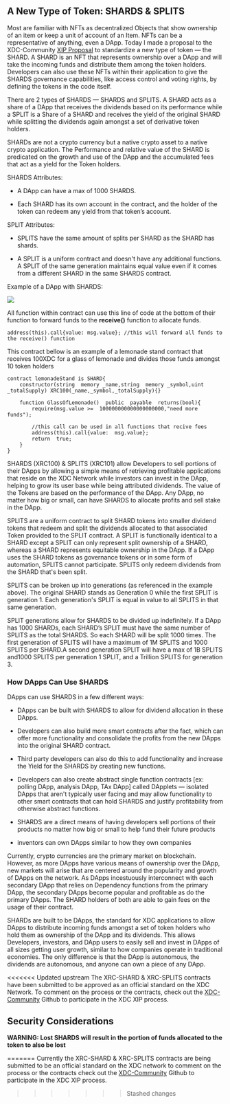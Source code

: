 

## A New Type of Token: SHARDS & SPLITS

  

Most are familiar with NFTs as decentralized Objects that show ownership of an item or keep a unit of account of an Item. NFTs can be a representative of anything, even a DApp. Today I made a proposal to the XDC-Community [XIP Proposal](https://github.com/XDC-Community/XIPs.github.io) to standardize a new type of token — the SHARD. A SHARD is an NFT that represents ownership over a DApp and will take the incoming funds and distribute them among the token holders. Developers can also use these NFTs within their application to give the SHARDS governance capabilities, like access control and voting rights, by defining the tokens in the code itself.

  

There are 2 types of SHARDS — SHARDS and SPLITS. A SHARD acts as a share of a DApp that receives the dividends based on its performance while a SPLIT is a Share of a SHARD and receives the yield of the original SHARD while splitting the dividends again amongst a set of derivative token holders.

  

SHARDs are not a crypto currency but a native crypto asset to a native crypto application. The Performance and relative value of the SHARD is predicated on the growth and use of the DApp and the accumulated fees that act as a yield for the Token holders.

  

SHARDS Attributes:

-   A DApp can have a max of 1000 SHARDS.
    
-   Each SHARD has its own account in the contract, and the holder of the token can redeem any yield from that token’s account.
    

  

SPLIT Attributes:

-   SPLITS have the same amount of splits per SHARD as the SHARD has shards.
    
-   A SPLIT is a uniform contract and doesn't have any additional functions. A SPLIT of the same generation maintains equal value even if it comes from a different SHARD in the same SHARDS contract.
    

  

Example of a DApp with SHARDS:

![](https://lh3.googleusercontent.com/jSqdOe-TX-_rW14iQGtvVtMnFcqSH2gLu6tpGR4nkkoJ6P1ERWKneu8PtbK6Hhf3Y_XUTajZO49KJGA4NsOCjleVtgOJz5Dm1gqoTqCCbkdN_q1ppW0_0qxwa0FUsP1wzQ6c_VcRwPHVcosH0e2wrCTvWZ8K5sodMtkhn-vtpNmLZRt2HD59B41dWg)

 All function within contract can use this line of code at the bottom of their function to forward funds to the **receive()** function to allocate funds.
````solidity
address(this).call{value: msg.value}; //this will forward all funds to the receive() function
````
This contract bellow is an example of a lemonade stand contract that receives 100XDC for a glass of lemonade and divides those funds amongst 10 token holders

````solidity
contract lemonadeStand is SHARD{
	constructor(string  memory _name,string  memory _symbol,uint _totalSupply) XRC100(_name,_symbol,_totalSupply){}

	function GlassOfLemonade()  public  payable  returns(bool){
	    require(msg.value >=  100000000000000000000,"need more funds");

	    //this call can be used in all functions that recive fees
	    address(this).call{value:  msg.value};  
	    return  true;
	}
}
````

SHARDS (XRC100) & SPLITS (XRC101) allow Developers to sell portions of their DApps by allowing a simple means of retrieving profitable applications that reside on the XDC Network while investors can invest in the DApp, helping to grow its user base while being attributed dividends. The value of the Tokens are based on the performance of the DApp. Any DApp, no matter how big or small, can have SHARDS to allocate profits and sell stake in the DApp.

  

SPLITS are a uniform contract to split SHARD tokens into smaller dividend tokens that redeem and split the dividends allocated to that associated Token provided to the SPLIT contract. A SPLIT is functionally identical to a SHARD except a SPLIT can only represent split ownership of a SHARD, whereas a SHARD represents equitable ownership in the DApp. If a DApp uses the SHARD tokens as governance tokens or in some form of automation, SPLITS cannot participate. SPLITS only redeem dividends from the SHARD that's been split.

  

SPLITS can be broken up into generations (as referenced in the example above). The original SHARD stands as Generation 0 while the first SPLIT is generation 1. Each generation's SPLIT is equal in value to all SPLITS in that same generation.

  

SPLIT generations allow for SHARDS to be divided up indefinitely. If a DApp has 1000 SHARDs, each SHARD’s SPLIT must have the same number of SPLITS as the total SHARDS. So each SHARD will be split 1000 times. The first generation of SPLITS will have a maximum of 1M SPLITS and 1000 SPLITS per SHARD.A second generation SPLIT will have a max of 1B SPLITS and1000 SPLITS per generation 1 SPLIT, and a Trillion SPLITS for generation 3.

### How DApps Can Use SHARDS

DApps can use SHARDS in a few different ways:

  

-   DApps can be built with SHARDS to allow for dividend allocation in these DApps.
    
-   Developers can also build more smart contracts after the fact, which can offer more functionality and consolidate the profits from the new DApps into the original SHARD contract.
    
-   Third party developers can also do this to add functionality and increase the Yield for the SHARDS by creating new functions.
    
-   Developers can also create abstract single function contracts [ex: polling DApp, analysis DApp, TAx DApp] called DApplets — isolated DApps that aren't typically user facing and may allow functionality to other smart contracts that can hold SHARDS and justify profitability from otherwise abstract functions.
    
-   SHARDS are a direct means of having developers sell portions of their products no matter how big or small to help fund their future products
    
-   inventors can own DApps similar to how they own companies
    

  

Currently, crypto currencies are the primary market on blockchain. However, as more DApps have various means of ownership over the DApp, new markets will arise that are centered around the popularity and growth of DApps on the network. As DApps incestuously interconnect with each secondary DApp that relies on Dependency functions from the primary DApp, the secondary DApps become popular and profitable as do the primary DApps. The SHARD holders of both are able to gain fees on the usage of their contract.

  

SHARDs are built to be DApps, the standard for XDC applications to allow DApps to distribute incoming funds amongst a set of token holders who hold them as ownership of the DApp and its dividends. This allows Developers, investors, and DApp users to easily sell and invest in DApps of all sizes getting user growth, similar to how companies operate in traditional economies. The only difference is that the DApp is autonomous, the dividends are autonomous, and anyone can own a piece of any DApp.

  

<<<<<<< Updated upstream
The XRC-SHARD & XRC-SPLITS contracts have been submitted to be approved as an official standard on the XDC Network. To comment on the process or the contracts, check out the [XDC-Community](https://github.com/XDC-Community/XIPs.github.io) Github to participate in the XDC XIP process.


## Security Considerations
**WARNING: Lost SHARDS will result in the portion of funds allocated to the token to also be lost**


  
=======
Currently the XRC-SHARD & XRC-SPLITS contracts are being submitted to be an official standard on the XDC network to comment on the process or the contracts check out the [XDC-Community](https://github.com/XDC-Community/XDC-Community.github.io) Github to participate in the XDC XIP process.

>>>>>>> Stashed changes
